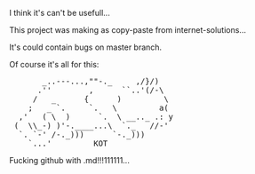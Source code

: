 ﻿I think it's can't be usefull...

This project was making as copy-paste from internet-solutions...

It's could contain bugs on master branch.

Of course it's all for this:
<pre>
       _..---...,""-._     ,/}/)
      .''        ,      ``..'(/-\
     /   _      {      )         \
    ;   _ `.     `.   \         a(
  ,'   ( \  )      `.  \ __.._ .: y
 (  \\_-) )'-.____...\  `._   //-'
  `. `-' /-._)))      `-._)))
    `...'         KOT
</pre>

Fucking github with .md!!!111111...
